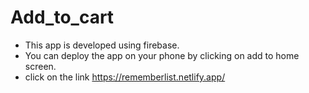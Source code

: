 # Add_to_cart

- This app is developed using firebase.
- You can deploy the app on your phone by clicking on add to home screen.
- click on the link  https://rememberlist.netlify.app/

